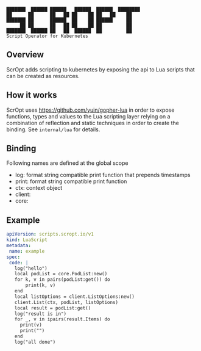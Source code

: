 ```text
███████  ██████ ██████   ██████  ██████  ████████ 
██      ██      ██   ██ ██    ██ ██   ██    ██    
███████ ██      ██████  ██    ██ ██████     ██    
     ██ ██      ██   ██ ██    ██ ██         ██    
███████  ██████ ██   ██  ██████  ██         ██    
Script Operator for Kubernetes
```

## Overview
ScrOpt adds scripting to kubernetes by exposing the api to Lua scripts that can be created as resources. 

## How it works
ScrOpt uses https://github.com/yuin/gopher-lua in order to expose functions, types and values to the Lua scripting layer relying on a combination of reflection and static techniques in order to create the binding. See `internal/lua` for details.

## Binding
Following names are defined at the global scope
- log: format string compatible print function that prepends timestamps
- print: format string compatible print function
- ctx: context object 
- client:
- core:

 ## Example
 ```yaml
apiVersion: scripts.scropt.io/v1
kind: LuaScript
metadata:
  name: example
spec:
  code: |
    log("hello")
    local podList = core.PodList:new()
    for k, v in pairs(podList:get()) do
        print(k, v)
    end
    local listOptions = client.ListOptions:new()
    client.List(ctx, podList, listOptions)
    local result = podList:get()
    log("result is in")
    for _, v in ipairs(result.Items) do
      print(v)
      print("")
    end
    log("all done")

 ```